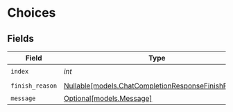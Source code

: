 # Choices


## Fields

| Field                                                                                                  | Type                                                                                                   | Required                                                                                               | Description                                                                                            | Example                                                                                                |
| ------------------------------------------------------------------------------------------------------ | ------------------------------------------------------------------------------------------------------ | ------------------------------------------------------------------------------------------------------ | ------------------------------------------------------------------------------------------------------ | ------------------------------------------------------------------------------------------------------ |
| `index`                                                                                                | *int*                                                                                                  | :heavy_check_mark:                                                                                     | N/A                                                                                                    | 0                                                                                                      |
| `finish_reason`                                                                                        | [Nullable[models.ChatCompletionResponseFinishReason]](../models/chatcompletionresponsefinishreason.md) | :heavy_check_mark:                                                                                     | N/A                                                                                                    | stop                                                                                                   |
| `message`                                                                                              | [Optional[models.Message]](../models/message.md)                                                       | :heavy_minus_sign:                                                                                     | N/A                                                                                                    |                                                                                                        |